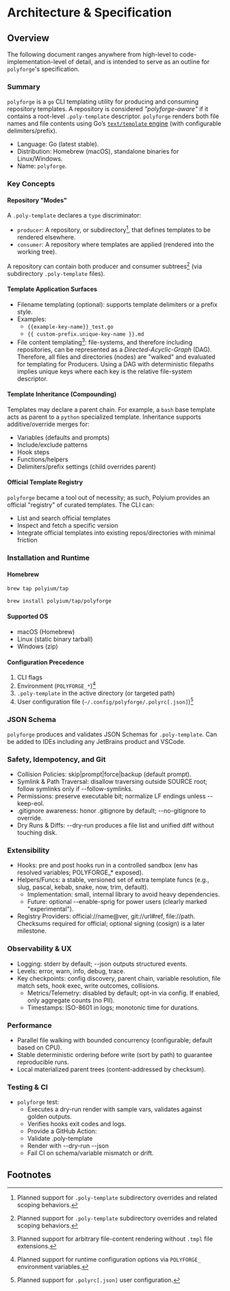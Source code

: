 # Architecture & Specification

## Overview

The following document ranges anywhere from high-level to code-implementation-level of detail, and is intended
to serve as an outline for `polyforge`'s specification.

### Summary

`polyforge` is a `go` CLI templating utility for producing and consuming repository templates. A repository is
considered *"polyforge-aware"* if it contains a root-level `.poly-template` descriptor. `polyforge` renders both file
names and
file contents using Go’s [`text/template` engine](https://pkg.go.dev/text/template) (with configurable
delimiters/prefix).

- Language: Go (latest stable).
- Distribution: Homebrew (macOS), standalone binaries for Linux/Windows.
- Name: `polyforge`.

### Key Concepts

#### Repository "Modes"

A `.poly-template` declares a `type` discriminator:

- `producer`: A repository, or subdirectory[^1], that defines templates to be rendered elsewhere.
- `consumer`: A repository where templates are applied (rendered into the working tree).

A repository can contain both producer and consumer subtrees[^1] (via subdirectory `.poly-template` files).

#### Template Application Surfaces

- Filename templating (optional): supports template delimiters or a prefix style.
- Examples:
  - `{{example-key-name}}_test.go`
  - `{{ custom-prefix.unique-key-name }}.md`
- File content templating[^2]: file-systems, and therefore including repositories, can be represented as a
  *Directed-Acyclic-Graph* (DAG).
  Therefore, all files and directories (nodes) are "walked" and evaluated for templating for Producers. Using a DAG with
  deterministic
  filepaths implies unique keys where each key is the relative file-system descriptor.

#### Template Inheritance (Compounding)

Templates may declare a parent chain. For example, a `bash` base template acts as parent to a `python` specialized
template. Inheritance supports additive/override merges for:

- Variables (defaults and prompts)
- Include/exclude patterns
- Hook steps
- Functions/helpers
- Delimiters/prefix settings (child overrides parent)

#### Official Template Registry

`polyforge` became a tool out of necessity; as such, Polyium provides an official "registry" of curated templates. The
CLI can:

- List and search official templates
- Inspect and fetch a specific version
- Integrate official templates into existing repos/directories with minimal friction

### Installation and Runtime

#### Homebrew

```bash
brew tap polyium/tap

brew install polyium/tap/polyforge
```

#### Supported OS

- macOS (Homebrew)
- Linux (static binary tarball)
- Windows (zip)

#### Configuration Precedence

1. CLI flags
2. Environment (`POLYFORGE_*`)[^4]
3. `.poly-template` in the active directory (or targeted path)
4. User configuration file (`~/.config/polyforge/.polyrc[.json]`)[^5]

### JSON Schema

`polyforge` produces and validates JSON Schemas for `.poly-template`. Can be added to IDEs including
any JetBrains product and VSCode.

### Safety, Idempotency, and Git

- Collision Policies: skip|prompt|force|backup (default prompt).
- Symlink & Path Traversal: disallow traversing outside SOURCE root; follow symlinks only if --follow-symlinks.
- Permissions: preserve executable bit; normalize LF endings unless --keep-eol.
- .gitignore awareness: honor .gitignore by default; --no-gitignore to override.
- Dry Runs & Diffs: --dry-run produces a file list and unified diff without touching disk.

### Extensibility

- Hooks: pre and post hooks run in a controlled sandbox (env has resolved variables; POLYFORGE_* exposed).
- Helpers/Funcs: a stable, versioned set of extra template funcs (e.g., slug, pascal, kebab, snake, now, trim,
  default).
  - Implementation: small, internal library to avoid heavy dependencies.
  - Future: optional --enable-sprig for power users (clearly marked "experimental").
- Registry Providers: official://name@ver, git://url#ref, file://path. Checksums required for official; optional
  signing (cosign) is a later milestone.

### Observability & UX

- Logging: stderr by default; --json outputs structured events.
- Levels: error, warn, info, debug, trace.
- Key checkpoints: config discovery, parent chain, variable resolution, file match sets, hook exec, write outcomes,
  collisions.
  - Metrics/Telemetry: disabled by default; opt-in via config. If enabled, only aggregate counts (no PII).
  - Timestamps: ISO-8601 in logs; monotonic time for durations.

### Performance

- Parallel file walking with bounded concurrency (configurable; default based on CPU).
- Stable deterministic ordering before write (sort by path) to guarantee reproducible runs.
- Local materialized parent trees (content-addressed by checksum).

### Testing & CI

- `polyforge` test:
  - Executes a dry-run render with sample vars, validates against golden outputs.
  - Verifies hooks exit codes and logs.
  - Provide a GitHub Action:
  - Validate .poly-template
  - Render with --dry-run --json
  - Fail CI on schema/variable mismatch or drift.

## Footnotes

[^1]: Planned support for `.poly-template` subdirectory overrides and related scoping behaviors.
[^2]: Planned support for arbitrary file-content rendering without `.tmpl` file extensions.
[^3]: Planned support for producer-template versioning via `git` tagging.
[^4]: Planned support for runtime configuration options via `POLYFORGE_` environment variables.
[^5]: Planned support for `.polyrc[.json]` user configuration.

